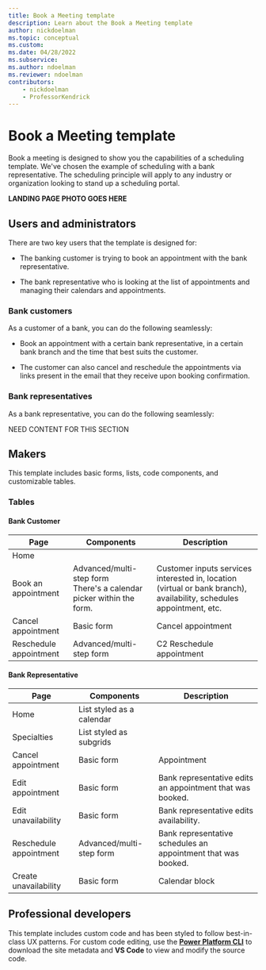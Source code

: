 ```yaml
---
title: Book a Meeting template
description: Learn about the Book a Meeting template
author: nickdoelman
ms.topic: conceptual
ms.custom: 
ms.date: 04/28/2022
ms.subservice:
ms.author: ndoelman
ms.reviewer: ndoelman
contributors:
    - nickdoelman
    - ProfessorKendrick
---
```


# Book a Meeting template

Book a meeting is designed to show you the capabilities of a scheduling template. We've chosen the example of scheduling with a bank representative.  The scheduling principle will apply to any industry or organization looking to stand up a scheduling portal.

**LANDING PAGE PHOTO GOES HERE**

## Users and administrators

There are two key users that the template is designed for:

- The banking customer is trying to book an appointment with the bank representative.

- The bank representative who is looking at the list of appointments and managing their calendars and appointments.

### Bank customers

As a customer of a bank, you can do the following seamlessly:

- Book an appointment with a certain bank representative, in a certain bank branch and the time that best suits the customer.

- The customer can also cancel and reschedule the appointments via links present in the email that they receive upon booking confirmation.

### Bank representatives

As a bank representative, you can do the following seamlessly:

NEED CONTENT FOR THIS SECTION

## Makers

This template includes basic forms, lists, code components, and customizable tables.

### Tables

#### Bank Customer

| **Page** | **Components** | **Description** | 
|-------------------------|---------------|----------------------|
| Home |||
| Book an appointment| Advanced/multi-step form <br>There's a calendar picker within the form. | Customer inputs services interested in, location (virtual or bank branch), availability, schedules appointment, etc. |
| Cancel appointment | Basic form | Cancel appointment | Customer cancels an appointment that was booked. |
| Reschedule appointment | Advanced/multi-step form | C2 Reschedule appointment | Customer reschedules an appointment that was booked. |

#### Bank Representative

| **Page** | **Components** | **Description** | 
|-------------------------|---------------|----------------------|
| Home | List styled as a calendar | |
| Specialties | List styled as subgrids | |
| Cancel appointment| Basic form | Appointment | Bank representative cancels an appointment that was booked. |
| Edit appointment | Basic form | Bank representative edits an appointment that was booked. | 
| Edit unavailability | Basic form | Bank representative edits availability. | 
| Reschedule appointment | Advanced/multi-step form | Bank representative schedules an appointment that was booked. |
| Create unavailability | Basic form | Calendar block | Bank representative creates unavailability. |


## Professional developers

This template includes custom code and has been styled to follow best-in-class UX patterns.  For custom code editing, use the [**Power Platform CLI**](../configure/cli-tutorial.md) to download the site metadata and **VS Code** to view and modify the source code.